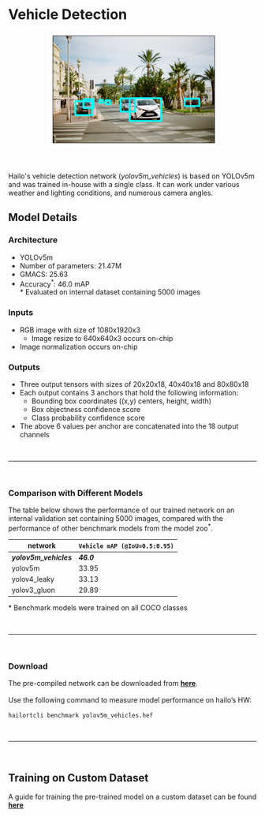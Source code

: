 # Vehicle Detection
<p align="center">
  <img src="src/img.jpg" />
</p>

<br>

  Hailo's vehicle detection network (*yolov5m_vehicles*) is based on YOLOv5m and was trained in-house with a single class. It can work under various weather and lighting conditions, and numerous camera angles.

  ## Model Details

  ### Architecture
  * YOLOv5m
  * Number of parameters: 21.47M
  * GMACS: 25.63
  * Accuracy<sup>*</sup>: 46.0 mAP
<br>\* Evaluated on internal dataset containing 5000 images

  ### Inputs
  - RGB image with size of 1080x1920x3
    -  Image resize to 640x640x3 occurs on-chip
  - Image normalization occurs on-chip

  ### Outputs
  - Three output tensors with sizes of 20x20x18, 40x40x18 and 80x80x18
  - Each output contains 3 anchors that hold the following information:
    - Bounding box coordinates ((x,y) centers, height, width)
    - Box objectness confidence score
    - Class probability confidence score
  - The above 6 values per anchor are concatenated into the 18 output channels

<br>

---
<br>

### Comparison with Different Models
The table below shows the performance of our trained network on an internal validation set containing 5000 images, compared with the performance of other benchmark models from the model zoo<sup>*</sup>.

  network | ```Vehicle mAP (@IoU=0.5:0.95)```
  --- | ---
  ***yolov5m_vehicles*** | ***46.0***
  yolov5m | 33.95
  yolov4_leaky | 33.13
  yolov3_gluon | 29.89
  \* Benchmark models were trained on all COCO classes

<br>

---
<br>

### Download
The pre-compiled network can be downloaded from [**here**](https://hailo-model-zoo.s3.eu-west-2.amazonaws.com/HailoNets/LPR/vehicle_detector/yolov5m_vehicles/2022-02-23/yolov5m_vehicles.hef).
<br><br>
Use the following command to measure model performance on hailo’s HW:
```
hailortcli benchmark yolov5m_vehicles.hef
```
<br>

---
<br>

## Training on Custom Dataset
A guide for training the pre-trained model on a custom dataset can be found [**here**](./docs/TRAINING_GUIDE.md)
